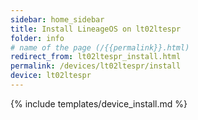 ```yaml
---
sidebar: home_sidebar
title: Install LineageOS on lt02ltespr
folder: info
# name of the page (/{{permalink}}.html)
redirect_from: lt02ltespr_install.html
permalink: /devices/lt02ltespr/install
device: lt02ltespr
---
```

{% include templates/device_install.md %}